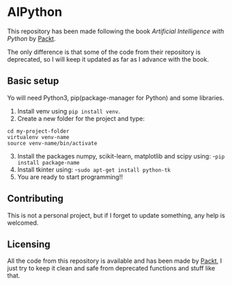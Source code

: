 # AIPython
This repository has been made following the book *Artificial Intelligence with Python* by [Packt](https://github.com/PacktPublishing/Artificial-Intelligence-with-Python).

The only difference is that some of the code from their repository is deprecated, so I will keep it updated as far as I advance with the book.

## Basic setup
Yo will need Python3, pip(package-manager for Python) and some libraries.
1. Install venv using ```pip install venv```.
2. Create a new folder for the project and type:
  ```
  cd my-project-folder
  virtualenv venv-name
  source venv-name/bin/activate
  ```
3. Install the packages numpy, scikit-learn, matplotlib and scipy using:
  -```pip install package-name```
4. Install tkinter using:
  -```sudo apt-get install python-tk```
5. You are ready to start programming!!

## Contributing
This is not a personal project, but if I forget to update something, any help is welcomed.

## Licensing
All the code from this repository is available and has been made by [Packt](https://github.com/PacktPublishing/Artificial-Intelligence-with-Python),
I just try to keep it clean and safe from deprecated functions and stuff like that.
